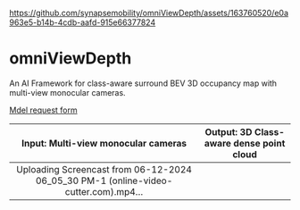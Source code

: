 
https://github.com/synapsemobility/omniViewDepth/assets/163760520/e0a963e5-b14b-4cdb-aafd-915e66377824
# omniViewDepth
An AI Framework for class-aware surround BEV 3D occupancy map with multi-view monocular cameras.

[Mdel request form](https://forms.gle/2JLW8mkCmrBkLmZw8)

|            Input: Multi-view monocular cameras         |            Output: 3D Class-aware dense point cloud           |
|:--------------------------------------:|:--------------------------------------:|
| Uploading Screencast from 06-12-2024 06_05_30 PM-1 (online-video-cutter.com).mp4… |  |
